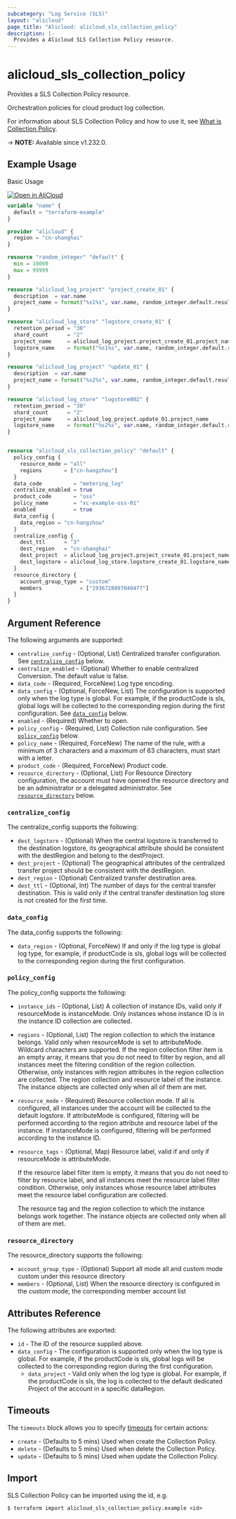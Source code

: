 ```yaml
---
subcategory: "Log Service (SLS)"
layout: "alicloud"
page_title: "Alicloud: alicloud_sls_collection_policy"
description: |-
  Provides a Alicloud SLS Collection Policy resource.
---
```


# alicloud_sls_collection_policy

Provides a SLS Collection Policy resource.

Orchestration policies for cloud product log collection.

For information about SLS Collection Policy and how to use it, see [What is Collection Policy](https://www.alibabacloud.com/help/zh/sls/developer-reference/api-sls-2020-12-30-upsertcollectionpolicy).

-> **NOTE:** Available since v1.232.0.

## Example Usage

Basic Usage

<div style="display: block;margin-bottom: 40px;"><div class="oics-button" style="float: right;position: absolute;margin-bottom: 10px;">
  <a href="https://api.aliyun.com/terraform?resource=alicloud_sls_collection_policy&exampleId=260f3fed-9de1-c582-2eee-b0c0657d8292b81d0b6e&activeTab=example&spm=docs.r.sls_collection_policy.0.260f3fed9d&intl_lang=EN_US" target="_blank">
    <img alt="Open in AliCloud" src="https://img.alicdn.com/imgextra/i1/O1CN01hjjqXv1uYUlY56FyX_!!6000000006049-55-tps-254-36.svg" style="max-height: 44px; max-width: 100%;">
  </a>
</div></div>

```terraform
variable "name" {
  default = "terraform-example"
}

provider "alicloud" {
  region = "cn-shanghai"
}

resource "random_integer" "default" {
  min = 10000
  max = 99999
}

resource "alicloud_log_project" "project_create_01" {
  description  = var.name
  project_name = format("%s1%s", var.name, random_integer.default.result)
}

resource "alicloud_log_store" "logstore_create_01" {
  retention_period = "30"
  shard_count      = "2"
  project_name     = alicloud_log_project.project_create_01.project_name
  logstore_name    = format("%s1%s", var.name, random_integer.default.result)
}

resource "alicloud_log_project" "update_01" {
  description  = var.name
  project_name = format("%s2%s", var.name, random_integer.default.result)
}

resource "alicloud_log_store" "logstore002" {
  retention_period = "30"
  shard_count      = "2"
  project_name     = alicloud_log_project.update_01.project_name
  logstore_name    = format("%s2%s", var.name, random_integer.default.result)
}


resource "alicloud_sls_collection_policy" "default" {
  policy_config {
    resource_mode = "all"
    regions       = ["cn-hangzhou"]
  }
  data_code          = "metering_log"
  centralize_enabled = true
  product_code       = "oss"
  policy_name        = "xc-example-oss-01"
  enabled            = true
  data_config {
    data_region = "cn-hangzhou"
  }
  centralize_config {
    dest_ttl      = "3"
    dest_region   = "cn-shanghai"
    dest_project  = alicloud_log_project.project_create_01.project_name
    dest_logstore = alicloud_log_store.logstore_create_01.logstore_name
  }
  resource_directory {
    account_group_type = "custom"
    members            = ["1936728897040477"]
  }
}
```

## Argument Reference

The following arguments are supported:
* `centralize_config` - (Optional, List) Centralized transfer configuration. See [`centralize_config`](#centralize_config) below.
* `centralize_enabled` - (Optional) Whether to enable centralized Conversion. The default value is false.
* `data_code` - (Required, ForceNew) Log type encoding.
* `data_config` - (Optional, ForceNew, List) The configuration is supported only when the log type is global. For example, if the productCode is sls, global logs will be collected to the corresponding region during the first configuration. See [`data_config`](#data_config) below.
* `enabled` - (Required) Whether to open.
* `policy_config` - (Required, List) Collection rule configuration. See [`policy_config`](#policy_config) below.
* `policy_name` - (Required, ForceNew) The name of the rule, with a minimum of 3 characters and a maximum of 63 characters, must start with a letter.
* `product_code` - (Required, ForceNew) Product code.
* `resource_directory` - (Optional, List) For Resource Directory configuration, the account must have opened the resource directory and be an administrator or a delegated administrator. See [`resource_directory`](#resource_directory) below.

### `centralize_config`

The centralize_config supports the following:
* `dest_logstore` - (Optional) When the central logstore is transferred to the destination logstore, its geographical attribute should be consistent with the destRegion and belong to the destProject.
* `dest_project` - (Optional) The geographical attributes of the centralized transfer project should be consistent with the destRegion.
* `dest_region` - (Optional) Centralized transfer destination area.
* `dest_ttl` - (Optional, Int) The number of days for the central transfer destination. This is valid only if the central transfer destination log store is not created for the first time.

### `data_config`

The data_config supports the following:
* `data_region` - (Optional, ForceNew) If and only if the log type is global log type, for example, if productCode is sls, global logs will be collected to the corresponding region during the first configuration.

### `policy_config`

The policy_config supports the following:
* `instance_ids` - (Optional, List) A collection of instance IDs, valid only if resourceMode is instanceMode. Only instances whose instance ID is in the instance ID collection are collected.
* `regions` - (Optional, List) The region collection to which the instance belongs. Valid only when resourceMode is set to attributeMode. Wildcard characters are supported. If the region collection filter item is an empty array, it means that you do not need to filter by region, and all instances meet the filtering condition of the region collection. Otherwise, only instances with region attributes in the region collection are collected. The region collection and resource label of the instance. The instance objects are collected only when all of them are met.
* `resource_mode` - (Required) Resource collection mode. If all is configured, all instances under the account will be collected to the default logstore. If attributeMode is configured, filtering will be performed according to the region attribute and resource label of the instance. If instanceMode is configured, filtering will be performed according to the instance ID.
* `resource_tags` - (Optional, Map) Resource label, valid if and only if resourceMode is attributeMode.

  If the resource label filter item is empty, it means that you do not need to filter by resource label, and all instances meet the resource label filter condition. Otherwise, only instances whose resource label attributes meet the resource label configuration are collected.

  The resource tag and the region collection to which the instance belongs work together. The instance objects are collected only when all of them are met.

### `resource_directory`

The resource_directory supports the following:
* `account_group_type` - (Optional) Support all mode all and custom mode custom under this resource directory
* `members` - (Optional, List) When the resource directory is configured in the custom mode, the corresponding member account list

## Attributes Reference

The following attributes are exported:
* `id` - The ID of the resource supplied above.
* `data_config` - The configuration is supported only when the log type is global. For example, if the productCode is sls, global logs will be collected to the corresponding region during the first configuration.
  * `data_project` - Valid only when the log type is global. For example, if the productCode is sls, the log is collected to the default dedicated Project of the account in a specific dataRegion.

## Timeouts

The `timeouts` block allows you to specify [timeouts](https://www.terraform.io/docs/configuration-0-11/resources.html#timeouts) for certain actions:
* `create` - (Defaults to 5 mins) Used when create the Collection Policy.
* `delete` - (Defaults to 5 mins) Used when delete the Collection Policy.
* `update` - (Defaults to 5 mins) Used when update the Collection Policy.

## Import

SLS Collection Policy can be imported using the id, e.g.

```shell
$ terraform import alicloud_sls_collection_policy.example <id>
```